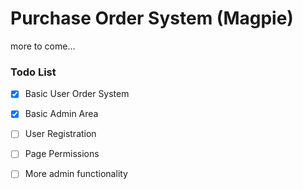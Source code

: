 # Purchase Order System (Magpie)

more to come...

### Todo List

- [x] Basic User Order System

- [x] Basic Admin Area

- [ ] User Registration

- [ ] Page Permissions

- [ ] More admin functionality
